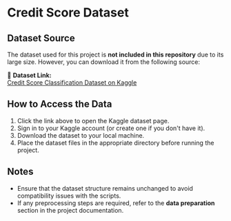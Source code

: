 # Credit Score Dataset

## Dataset Source
The dataset used for this project is **not included in this repository** due to its large size. However, you can download it from the following source:

📌 **Dataset Link:**  
[Credit Score Classification Dataset on Kaggle](https://www.kaggle.com/datasets/parisrohan/credit-score-classification)

## How to Access the Data
1. Click the link above to open the Kaggle dataset page.
2. Sign in to your Kaggle account (or create one if you don't have it).
3. Download the dataset to your local machine.
4. Place the dataset files in the appropriate directory before running the project.

## Notes
- Ensure that the dataset structure remains unchanged to avoid compatibility issues with the scripts.
- If any preprocessing steps are required, refer to the **data preparation** section in the project documentation.


